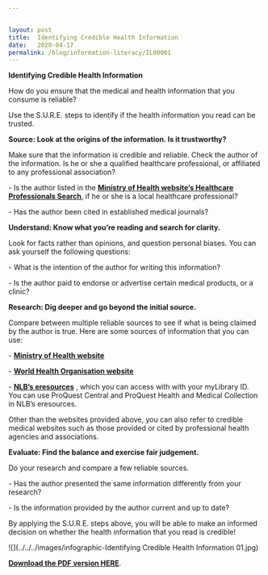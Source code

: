 ```yaml
---


layout: post
title:  Identifying Credible Health Information 
date:   2020-04-17
permalink: /blog/information-literacy/IL00001
---
```


**Identifying Credible Health Information** 

How do you ensure that the medical and health information that you consume is reliable?

Use the S.U.R.E. steps to identify if the health information you read can be trusted.



**Source: Look at the origins of the information. Is it trustworthy?** 

Make sure that the information is credible and reliable. Check the author of the information. Is he or she a qualified healthcare professional, or affiliated to any professional association?

\-           Is the author listed in the [**Ministry of Health website’s Healthcare Professionals Search**](https://www.moh.gov.sg/hpp/all-healthcare-professionals/healthcare-professionals-search), if he or she is a local healthcare professional? 

\-          Has the author been cited in established medical journals? 



**Understand: Know what you’re reading and search for clarity.** 

Look for facts rather than opinions, and question personal biases. You can ask yourself the following questions: 

\-          What is the intention of the author for writing this information? 

\-          Is the author paid to endorse or advertise certain medical products, or a clinic? 



**Research: Dig deeper and go beyond the initial source.** 

Compare between multiple reliable sources to see if what is being claimed by the author is true. Here are some sources of information that you can use:  

\-          **[Ministry of Health website](https://www.moh.gov.sg)** 

\-          **[World Health Organisation website](https://www.who.int)** 

\-          **[NLB’s eresources](https://eresources.nlb.gov.sg)** , which you can access with with your myLibrary ID. You can use ProQuest Central and ProQuest Health and Medical Collection in NLB’s eresources. 

Other than the websites provided above,  you can also refer to credible medical websites such as those provided or cited by professional health agencies and associations. 



**Evaluate: Find the balance and exercise fair judgement.**  

Do your research and compare a few reliable sources. 

\-          Has the author presented the same information differently from your research?

\-          Is the information provided by the author current and up to date? 

By applying the S.U.R.E. steps above, you will be able to make an informed decision on whether the health information that you read is credible!   

![](../../../images/infographic-Identifying Credible Health Information 01.jpg)



**[Download the PDF version HERE](../../../infographic/Infographic-Identifying-Credible-Health-Information.pdf)**.

